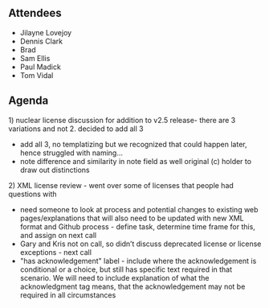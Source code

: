 ## Attendees

  - Jilayne Lovejoy
  - Dennis Clark
  - Brad
  - Sam Ellis
  - Paul Madick
  - Tom Vidal

## Agenda

1\) nuclear license discussion for addition to v2.5 release- there are 3
variations and not 2. decided to add all 3

  - add all 3, no templatizing but we recognized that could happen
    later, hence struggled with naming…
  - note difference and similarity in note field as well original (c)
    holder to draw out distinctions

2\) XML license review - went over some of licenses that people had
questions with

  - need someone to look at process and potential changes to existing
    web pages/explanations that will also need to be updated with new
    XML format and Github process - define task, determine time frame
    for this, and assign on next call
  - Gary and Kris not on call, so didn’t discuss deprecated license or
    license exceptions - next call
  - "has acknowledgement" label - include where the acknowledgement is
    conditional or a choice, but still has specific text required in
    that scenario. We will need to include explanation of what the
    acknowledgment tag means, that the acknowledgement may not be
    required in all circumstances

